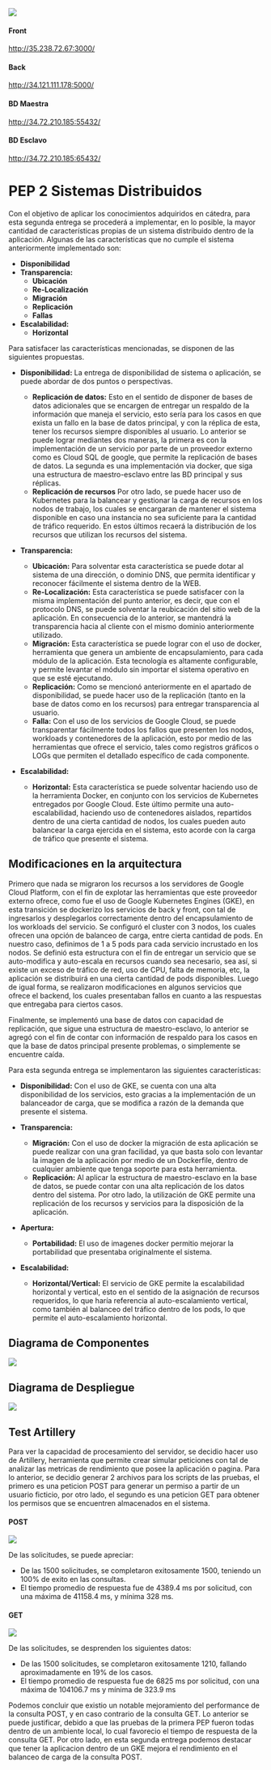 ![](https://i.ibb.co/sCHRR2w/front.png)

#### **Front** 
http://35.238.72.67:3000/

#### **Back**
http://34.121.111.178:5000/

#### **BD Maestra**
http://34.72.210.185:55432/

#### **BD Esclavo**
http://34.72.210.185:65432/


# PEP 2 Sistemas Distribuidos 
Con el objetivo de aplicar los conocimientos adquiridos en cátedra, para esta segunda entrega se procederá a implementar, en lo posible,  la mayor cantidad de características propias de un sistema distribuido dentro de la aplicación. Algunas de las características que no cumple el sistema anteriormente implementado son:
- **Disponibilidad**
- **Transparencia:** 
    - **Ubicación**
    - **Re-Localización**
    - **Migración**
    - **Replicación**
    - **Fallas**
- **Escalabilidad:**
    - **Horizontal**
    
 Para satisfacer las características mencionadas, se disponen de las siguientes propuestas.
 
- **Disponibilidad:** La entrega de disponibilidad de sistema o aplicación, se puede abordar de dos puntos o perspectivas.
    - **Replicación de datos:**  Esto en el sentido de disponer de bases de datos adicionales que se encargen de entregar un respaldo de la información que maneja el servicio, esto sería para los casos en que exista un fallo en la base de datos principal, y con la réplica de esta, tener los recursos siempre disponibles al usuario. Lo anterior se puede lograr mediantes dos maneras, la primera es con la implementación de un servicio por parte de un proveedor externo como es Cloud SQL de google, que permite la replicación de bases de datos. La segunda es una implementación via docker, que siga una estructura de maestro-esclavo entre las BD principal y sus réplicas.
    - **Replicación de recursos** Por otro lado, se puede hacer uso de Kubernetes para la balancear y gestionar la carga de recursos en los nodos de trabajo, los cuales se encargaran de mantener el sistema disponible en caso una instancia no sea suficiente para la cantidad de tráfico requerido. En estos últimos recaerá la distribución de los recursos que utilizan los recursos del sistema. 
    
- **Transparencia:** 
    - **Ubicación:** Para solventar esta característica se puede dotar al sistema de una dirección, o dominio DNS, que permita identificar y reconocer fácilmente el sistema dentro de la WEB.
    - **Re-Localización:** Esta característica se puede satisfacer con la misma implementación del punto anterior, es decir, que con el protocolo DNS, se puede solventar la reubicación del sitio web de la aplicación. En consecuencia de lo anterior, se mantendrá la transparencia hacia al cliente con el mismo dominio anteriormente utilizado.
    - **Migración:** Esta característica se puede lograr con el uso de docker, herramienta que genera un ambiente de encapsulamiento, para cada módulo de la aplicación. Esta tecnología es altamente configurable, y permite levantar el módulo sin importar el sistema operativo en que se esté ejecutando.
    - **Replicación:** Como se mencionó anteriormente en el apartado de disponibilidad, se puede hacer uso de la replicación (tanto en la base de datos como en los recursos) para entregar transparencia al usuario.
    - **Falla:** Con el uso de los servicios de Google Cloud, se puede transparentar fácilmente todos los fallos que presenten los nodos, workloads y contenedores de la aplicación, esto por medio de las herramientas que ofrece el servicio, tales como registros gráficos o LOGs que permiten el detallado específico de cada componente.
    
- **Escalabilidad:**
    - **Horizontal:** Esta característica se puede solventar haciendo uso  de la herramienta Docker, en conjunto con los servicios de Kubernetes entregados por Google Cloud. Este último permite una auto-escalabilidad, haciendo uso de contenedores aislados, repartidos dentro de una cierta cantidad de nodos, los cuales pueden auto balancear la carga ejercida en el sistema, esto acorde con la carga de tráfico que presente el sistema.
    
    
## Modificaciones en la arquitectura

Primero que nada se migraron los recursos a los servidores de Google Cloud Platform, con el fin de explotar las herramientas que este proveedor externo ofrece, como fue el uso de Google Kubernetes Engines (GKE), en esta transición se dockerizo los servicios de back y front, con tal de ingresarlos y desplegarlos correctamente dentro del encapsulamiento de los workloads del servicio. Se configuró el cluster con 3 nodos, los cuales ofrecen una opción de balanceo de carga, entre cierta cantidad de pods. En nuestro caso, definimos de 1 a 5 pods para cada servicio incrustado en los nodos. Se definió esta estructura con el fin de entregar un servicio que se auto-modifica y auto-escala en recursos cuando sea necesario, sea así, si existe un exceso de tráfico de red, uso de CPU, falta de memoria, etc, la aplicación se distribuirá en una cierta cantidad de pods disponibles. 
Luego de igual forma, se realizaron modificaciones en algunos servicios que ofrece el backend, los cuales presentaban fallos en cuanto a las respuestas que entregaba para ciertos casos.

Finalmente, se implementó una base de datos con capacidad de replicación, que sigue una estructura de maestro-esclavo, lo anterior se agregó con el fin de contar con información de respaldo para los casos en que la base de datos principal presente problemas, o simplemente se encuentre caída.

Para esta segunda entrega se implementaron las siguientes características:

- **Disponibilidad:** Con el uso de GKE, se cuenta con una alta disponibilidad de los servicios, esto gracias a la implementación de un balanceador de carga, que se modifica a razón de la demanda que presente el sistema.
- **Transparencia:**
    - **Migración:** Con el uso de docker la migración de esta aplicación se puede realizar con una gran facilidad, ya que basta solo con levantar la imagen de la aplicación por medio de un Dockerfile, dentro de cualquier ambiente que tenga soporte para esta herramienta.
    - **Replicación:** Al aplicar la estructura de maestro-esclavo en la base de datos, se puede contar con una alta replicación de los datos dentro del sistema. Por otro lado, la utilización de GKE permite una replicación de los recursos y servicios para la disposición de la aplicación.

- **Apertura:**
    - **Portabilidad:** El uso de imagenes docker permitio mejorar la portabilidad que presentaba originalmente el sistema.

- **Escalabilidad:**
    - **Horizontal/Vertical:** El servicio de GKE permite la escalabilidad horizontal y vertical, esto en el sentido de la asignación de recursos requeridos, lo que haría referencia al auto-escalamiento vertical, como también al balanceo del tráfico dentro de los pods, lo que permite el auto-escalamiento horizontal.



## Diagrama de Componentes

![](https://i.ibb.co/k6z400T/Imagen-1.png)


## Diagrama de Despliegue  

![](https://i.ibb.co/ccnwvCS/Ana-lisis-esquema-tico-de-la-decisio-n-de-inversio-n-Diagrama-de-despliegue.png)


## Test Artillery
Para ver la capacidad de procesamiento del servidor, se decidio hacer uso de Artillery, herramienta que permite crear simular peticiones con tal de analizar las metricas de rendimiento que posee la aplicación o pagina. Para lo anterior, se decidio generar 2 archivos para los scripts de las pruebas, el primero es una peticion POST para generar un permiso a partir de un usuario ficticio, por otro lado, el segundo es una peticion GET para obtener los permisos que se encuentren almacenados en el sistema.

#### **POST**

![](https://i.ibb.co/xYrrX1v/testpost.png)

De las solicitudes, se puede apreciar:
- De las 1500 solicitudes, se completaron exitosamente 1500, teniendo un 100% de exito en las consultas.
- El tiempo promedio de respuesta fue de 4389.4 ms por solicitud, con una máxima de  41158.4 ms, y mínima 328 ms.

#### **GET**
![](https://i.ibb.co/rbT65nZ/testget.png)

De las solicitudes, se desprenden los siguientes datos:
- De las 1500 solicitudes, se completaron exitosamente 1210, fallando aproximadamente en 19% de los casos.
- El tiempo promedio de respuesta fue de 6825 ms por solicitud, con una máxima de 104106.7 ms y mínima de 323.9 ms


Podemos concluir que existio un notable mejoramiento del performance de la consulta POST, y en caso contrario de la consulta GET. Lo anterior se puede justificar, debido a que las pruebas de la primera PEP fueron todas dentro de un ambiente local, lo cual favorecio el tiempo de respuesta de la consulta GET. Por otro lado, en esta segunda entrega podemos destacar que tener la aplicacion dentro de un GKE mejora el rendimiento en el balanceo de carga de la consulta POST.



